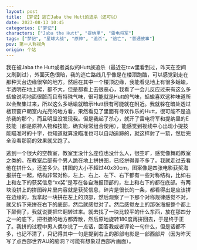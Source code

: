 ```yaml
---
layout: post
title: 【梦记】逃亡Jaba the Hutt的追杀（还可以）
date: 2023-08-13 10:45
categories: ["梦记"]
characters: ["Jaba the Hutt", "提纳里", "雷电将军"]
tags: ["梦记", "星球大战", "原神", "追杀", "逃亡", "普通故事"]
pov: 第一人称视角
origin: 个站
---
```


我在被Jaba the Hutt或者类似的Hutt族追杀（最近在tcw里看到过，昨天在空间又刷到过），外面天色很暗，我的逃亡路线几乎像是在楼顶跑酷，可以感觉到走在那种天台边缘很窄的地方。然后在其中一个楼顶边缘，我能看见地上有很多蛞蝓，半透明在地上爬，都不大，但是都看上去很恶心，我看了一会儿反应过来有这么多蛞蝓说明地面很脏而且有特殊气味，很可能就是Hutt的气味，蛞蝓喜欢这种味道所以会聚集过来，所以这么多蛞蝓就暗示Hutt很有可能就在附近。我就躲在暗处透过楼顶窗户朝室内光亮的地方看，果然看见了里面有寻欢作乐的Hutt，很可能不是追杀我的那个，而且明显没发现我。但是我起了杀心，就开了雷电将军和提纳里的E技能（都是原神人物和技能，确实经常组合使用），能感觉到视线中心出现小提技能瞄准时的十字，也知道就算没瞄准也可以自动追踪的，就这样射了一箭，然后完全没看那箭的效果就又跑了。

逃到一个很大的空教室，教室里没什么座位也没什么人，很空旷，感觉像舞蹈教室之类的。在教室后部有个男人跪在地上拼拼图，已经拼得差不多了。我就走过去看他在拼什么，还差多少。拼图的大小不超过40x30cm，图案像是四张电影获奖海报拼在一起，结构非常对称，左上、右上、左下、右下都有一些对称结构，比如右上和左下的获奖信息“xx奖”是写在各自海报顶部的，左上和右下的都在底部。有两块没拼上的拼图碎片里内容就是获奖信息，碎片是很长的一条，都看得出是应该拼在边缘的，我拿起一块拼在左上的顶部，然后观察了一下那个对称规律感觉不对，就又拆下来拼在右下的底部，然后就感觉对了。然后感觉左上的那张海报整个都上下颠倒了，我就说要把它翻转过来。就去找了一块比较平的什么东西，放在那四分之一的底下，把衔接的地方都弄散，然后原地旋转180度再拼回去，于是终于正了。我拼的过程中男人偶尔说了一点话，回答我或者评论一句什么，但是话都不多，也记不清了，只记得其中一句是提到右上的那部电影是一部西部片（因为昨天写了点西部世界AU的脑洞？可能有想象过西部片画面）。

<p style="color: #0000; text-indent: 2em">然后感觉我在一个厕所，每一间隔间都有前后两个坑位，说是坑位其实就是在地面铺了一个很小的金属网用来漏水，但是因为太小了所以基本上任何人想在那上面撒尿都保证会弄到外面然后往后面流，如果后面又正好有人蹲着的话，基本保证会流到蹲着的时候脚站的地方，所以会把鞋子弄脏弄湿。我就在这样一间隔间的前面坑位撒尿，尿液流到地板上然后流到后面，在后面坑位的是初中同学X，她抱怨了什么或者说了叫我不要那样之类的，也没有很强烈地抗议，就是嘀咕地说了点什么话，但是听得我很暴躁，就很粗暴地打断她叫她shut up，她就不说话了。然后等我们都都用完了走出隔间的时候我又很愧疚，知道我的暴躁是因为别的事而不是因为她，我的态度对她很不公平，就拉住她道歉了，说那是我不对，她不该被这样对待。</p>
